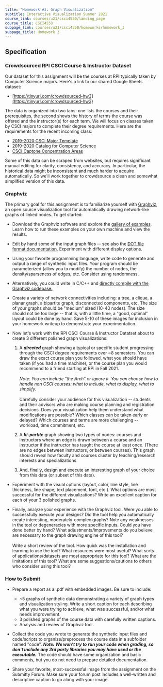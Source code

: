```yaml
---
title: "Homework #3: Graph Visualization"
subtitle: Interactive Visualization Summer 2021
course_link: courses/u21/csci4550/landing_page
course_title: CSCI4550
subpage_link: courses/u21/csci4550/homeworks/homework_3
subpage_title: Homework 3
---
```

## Specification

### Crowdsourced RPI CSCI Course & Instructor Dataset
Our dataset for this assignment will be the courses at RPI typically taken by Computer Science majors. Here's a link to our shared Google Sheets dataset:  

* [https://tinyurl.com/crowdsourced-hw3](https://tinyurl.com/crowdsourced-hw3)  

The data is organized into two tabs: one lists the courses and their prerequisites, the second shows the history of terms the course was offered and the instructor(s) for each term. We will focus on classes taken by CSCI majors to complete their degree requirements. Here are the requirements for the recent incoming class:   

* [2019-2020 CSCI Major Template](https://rpi.app.box.com/v/csci-2023-template)  
* [2019-2020 Catalog for Computer Science](http://catalog.rpi.edu/preview_program.php?catoid=20&poid=4545&hl=%22computer+science%22&returnto=search)  
* [CSCI Captone Concentration Areas](https://rpi.app.box.com/s/v8w9dejrfenfm2r3ig4exhv4atd9ktyt)  

Some of this data can be scraped from websites, but requires significant manual editing for clarity, consistency, and accuracy. In particular, the historical data might be inconsistent and much harder to acquire automatically. So we'll work together to crowdsource a clean and somewhat simplified version of this data.  

### Graphviz
The primary goal for this assignment is to familiarize yourself with [Graphviz](http://www.graphviz.org/), an open source visualization tool for automatically drawing network-like graphs of linked nodes. To get started:  

* Download the Graphviz software and explore the [gallery of examples](http://www.graphviz.org/gallery/). Learn how to run these examples on your own machine and view the results.  

* Edit by hand some of the input graph files -- see also the [DOT file format documentation](https://graphviz.org/doc/info/lang.html). Experiment with different display options.  

* Using your favorite programming language, write code to generate and output a range of synthetic input files. Your program should be parameterized (allow you to modify) the number of nodes, the density/sparseness of edges, etc. Consider using randomness.  

* Alternatively, you could write in C/C++ and [directly compile with the Graphviz codebase.](https://graphviz.org/pdf/libguide.pdf)  

* Create a variety of network connectivities including: a tree, a clique, a planar graph, a bipartite graph, disconnected components, etc. The size of your graphs should be "medium" sized (10-40 nodes). The size should not be too large -- that is, with a little time, a "good, optimal" layout could be done by hand. Save 5-10 of these images for inclusion in your homework writeup to demonstrate your experimentation.  

* Now let's work with the RPI CSCI Course & Instructor Datatset about to create 3 different polished graph visualizations:  

  1. A ___directed___ graph showing a typical or specific student progressing through the CSCI degree requirements over ~8 semesters. You can draw the exact course plan you followed, what you should have taken (if you had a time machine), or the course plan you would recommend to a friend starting at RPI in Fall 2021.\
  \
  _Note: You can include "the Arch" or ignore it. You can choose how to handle non CSCI courses: what to include, what to display, what to simplify._\
  \
  Carefully consider your audience for this visualization -- students and their advisors who are making course planning and registration decisions. Does your visualization help them understand what modifications are possible? Which classes can be taken early or delayed? Which courses and terms are more challenging -- workload, time commitment, etc.

  2. A ___bi-partite___ graph showing two types of nodes: courses and instructors where an edge is drawn between a course and an instructor if the instructor has taught the course at least once. (There are no edges between instructors, or between courses). This graph should reveal how faculty and courses cluster by teaching/research interests and specializations.

  3. And, finally, design and execute an interesting graph of your choice from this data (or subset of this data).

* Experiment with the visual options (layout, color, line style, line thickness, line shape, text placement, font, etc.). What options are most successful for the different visualizations? Write an excellent caption for each of your 3 polished graphs.

* Finally, analyze your experience with the Graphviz tool. Were you able to successfully execute your designs? Did the tool help you automatically create interesting, moderately-complex graphs? Note any weaknesses in the tool or degeneracies with more specific inputs. Could you have done better by hand? What adjustments/improvements do you believe are necessary to the graph drawing engine of this tool?  
\
Write a short review of the tool. How quick was the installation and learning to use the tool? What resources were most useful? What sorts of applications/datasets are most appropriate for this tool? What are the limitations of this tool? What are some suggestions/cautions to others who consider using this tool?

### How to Submit
* Prepare a report as a .pdf with embedded images. Be sure to include:

  * \~5 graphs of synthetic data demonstrating a variety of graph types and visualization styling. Write a short caption for each describing what you were trying to achieve, what was successful, and/or what needs improvement.  
  * 3 polished graphs of the course data with carefully written captions.
  * Analysis and review of Graphviz tool.

* Collect the code you wrote to generate the synthetic input files and code/scripts to organize/preprocess the course data in a subfolder named "code". ___Note: We won't try to run your code when grading, so don't include any 3rd party libraries you may have used or the executable.___ The code should have some organization and basic comments, but you do not need to prepare detailed documentation.
* Share your favorite, most-successful image from the assignment on the Submitty Forum. Make sure your forum post includes a well-written and descriptive caption to go along with your image.
